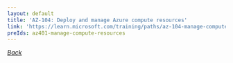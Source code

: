 ```yaml
---
layout: default
title: 'AZ-104: Deploy and manage Azure compute resources'
link: 'https://learn.microsoft.com/training/paths/az-104-manage-compute-resources/'
preIds: az401-manage-compute-resources
---
```

[_Back_](.)
